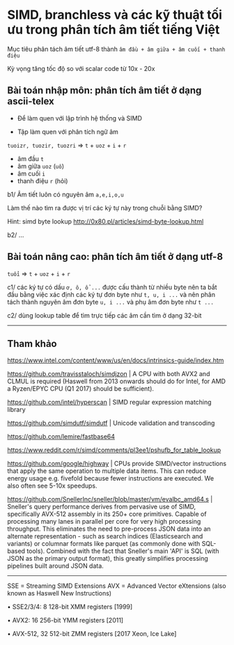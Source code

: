 # SIMD, branchless và các kỹ thuật tối ưu trong phân tích âm tiết tiếng Việt

Mục tiêu phân tách âm tiết utf-8 thành `âm đầu + âm giữa + âm cuối + thanh điệu`

Kỳ vọng tăng tốc độ so với scalar code từ 10x - 20x

## Bài toán nhập môn: phân tích âm tiết ở dạng ascii-telex

* Để làm quen với lập trình hệ thống và SIMD

* Tập làm quen với phân tích ngữ âm

`tuoizr, tuozir, tuozri` => `t` + `uoz` + `i` + `r`
- âm đầu `t`
- âm giữa `uoz` (`uô`)
- âm cuối `i`
- thanh điệu `r` (hỏi)

b1/ Âm tiết luôn có nguyên âm `a,e,i,o,u`

Làm thế nào tìm ra được vị trí các ký tự này trong chuỗi bằng SIMD?

Hint: simd byte lookup http://0x80.pl/articles/simd-byte-lookup.html

b2/ ...

## Bài toán nâng cao: phân tích âm tiết ở dạng utf-8

`tuổi` => `t` + `uoz` + `i` + `r`

c1/ các ký tự có dấu `ơ, ô, ổ ...` được cấu thành từ nhiều byte nên ta bắt đầu bằng việc xác định các ký tự đơn byte như `t, u, i ...` và nên phân tách thành nguyên âm đơn byte `u, i ...` và phụ âm đơn byte như `t ...`

c2/ dùng lookup table để tìm trực tiếp các âm cần tìm ở dạng 32-bit

- - -

## Tham khảo

https://www.intel.com/content/www/us/en/docs/intrinsics-guide/index.htm

https://github.com/travisstaloch/simdjzon | A CPU with both AVX2 and CLMUL is required (Haswell from 2013 onwards should do for Intel, for AMD a Ryzen/EPYC CPU (Q1 2017) should be sufficient).

https://github.com/intel/hyperscan | SIMD regular expression matching library

https://github.com/simdutf/simdutf | Unicode validation and transcoding

https://github.com/lemire/fastbase64

https://www.reddit.com/r/simd/comments/pl3ee1/pshufb_for_table_lookup

https://github.com/google/highway | CPUs provide SIMD/vector instructions that apply the same operation to multiple data items. This can reduce energy usage e.g. fivefold because fewer instructions are executed. We also often see 5-10x speedups.

https://github.com/SnellerInc/sneller/blob/master/vm/evalbc_amd64.s | Sneller's query performance derives from pervasive use of SIMD, specifically AVX-512 assembly in its 250+ core primitives. Capable of processing many lanes in parallel per core for very high processing throughput. This eliminates the need to pre-process JSON data into an alternate representation - such as search indices (Elasticsearch and variants) or columnar formats like parquet (as commonly done with SQL-based tools). Combined with the fact that Sneller's main 'API' is SQL (with JSON as the primary output format), this greatly simplifies processing pipelines built around JSON data.

- - -

SSE = Streaming SIMD Extensions
AVX = Advanced Vector eXtensions (also known as Haswell New Instructions)

• SSE2/3/4: 8 128-bit XMM registers [1999]

• AVX2:    16 256-bit YMM registers [2011]

• AVX-512, 32 512-bit ZMM registers [2017 Xeon, Ice Lake]